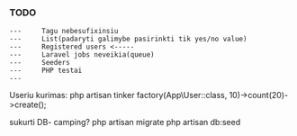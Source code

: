 ### TODO

    ---     Tagu nebesufixinsiu
    ---     List(padaryti galimybe pasirinkti tik yes/no value)
    ---     Registered users <-----
    ---     Laravel jobs neveikia(queue)
    ---     Seeders
    ---     PHP testai
    ---


Useriu kurimas:
php artisan tinker
factory(App\User::class, 10)->count(20)->create();

sukurti DB- camping?
php artisan migrate
php artisan db:seed